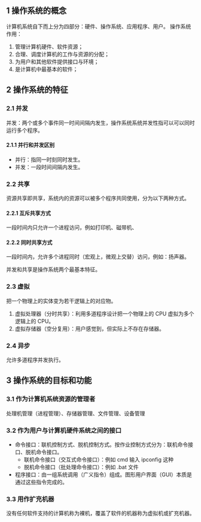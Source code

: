 ## 1 操作系统的概念
计算机系统自下而上分为四部分：硬件、操作系统、应用程序、用户。
操作系统作用：
1. 管理计算机硬件、软件资源；
2. 合理、调度计算机的工作与资源的分配；
3. 为用户和其他软件提供接口与环境；
4. 是计算机中最基本的软件；

## 2 操作系统的特征
### 2.1 并发
并发：两个或多个事件同一时间间隔内发生，操作系统系统并发性指可以可以同时运行多个程序。
#### 2.1.1 并行和并发区别
* 并行：指同一时刻同时发生。
* 并发：一段时间间隔内发生。

### 2.2 共享
资源共享即共享，系统内的资源可以被多个程序共同使用，分为以下两种方式。
#### 2.2.1 互斥共享方式
一段时间内只允许一个进程访问，例如打印机、磁带机、
#### 2.2.2 同时共享方式
一段时间内，允许多个进程同时（宏观上，微观上交替）访问，例如：扬声器。

并发和共享是操作系统两个最基本特征。

### 2.3 虚拟
把一个物理上的实体变为若干逻辑上的对应物。
1. 虚拟处理器（分时共享）：利用多道程序设计把一个物理上的 CPU 虚拟为多个逻辑上的 CPU。
2. 虚拟存储器（空分复用）：用户感觉到，但实际上不存在存储器。
### 2.4 异步
允许多道程序并发执行。

## 3 操作系统的目标和功能
### 3.1 作为计算机系统资源的管理者
处理机管理（进程管理）、存储器管理、文件管理、设备管理
### 3.2 作为用户与计算机硬件系统之间的接口
* 命令接口：联机控制方式、脱机控制方式。按作业控制方式分为：联机命令接口、脱机命令接口。
   - 联机命令接口（交互式命令接口）：例如 cmd 输入 ipconfig 这种
   - 脱机命令接口（批处理命令接口）：例如 .bat 文件
* 程序接口：由一组系统调用（广义指令）组成。图形用户界面（GUI）本质是通过这些指令完成的。

### 3.3 用作扩充机器
没有任何软件支持的计算机称为裸机，覆盖了软件的机器称为虚拟机或扩充机器。